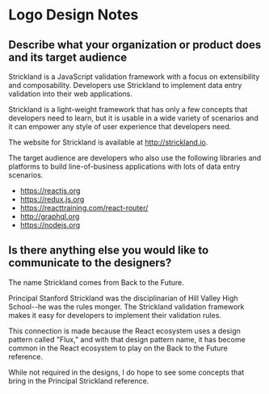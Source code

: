 # Logo Design Notes

## Describe what your organization or product does and its target audience

Strickland is a JavaScript validation framework with a focus on extensibility and composability. Developers use Strickland to implement data entry validation into their web applications.

Strickland is a light-weight framework that has only a few concepts that developers need to learn, but it is usable in a wide variety of scenarios and it can empower any style of user experience that developers need.

The website for Strickland is available at http://strickland.io.

The target audience are developers who also use the following libraries and platforms to build line-of-business applications with lots of data entry scenarios.

- https://reactjs.org
- https://redux.js.org
- https://reacttraining.com/react-router/
- http://graphql.org
- https://nodejs.org

## Is there anything else you would like to communicate to the designers?

The name Strickland comes from Back to the Future.

Principal Stanford Strickland was the disciplinarian of Hill Valley High School--he was the rules monger. The Strickland validation framework makes it easy for developers to implement their validation rules.

This connection is made because the React ecosystem uses a design pattern called "Flux," and with that design pattern name, it has become common in the React ecosystem to play on the Back to the Future reference.

While not required in the designs, I do hope to see some concepts that bring in the Principal Strickland reference.
